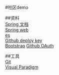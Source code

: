 #社区demo  

##资料  
[Spring 文档](http://spring.io/guides)  
[Spring web](http://spring.io/guides/gs/serving-web-content/)  
[es](http://elasticsearch.cn/explore)  
[Github deploy key](http://developer.github.com/v3/guides/managing-deploy-keys/#deploy-keys)  
[Bootstrap](http://v3.bootcss.com/getting-started/)
[Github OAuth](http://developer.github.com/apps/building-oauth-apps/creating-an-oauth-app/)  

##工具  
[Git](http://git-scm.com/download)  
[Visual Paradigm](http://www.visual-paradigm.com)  
